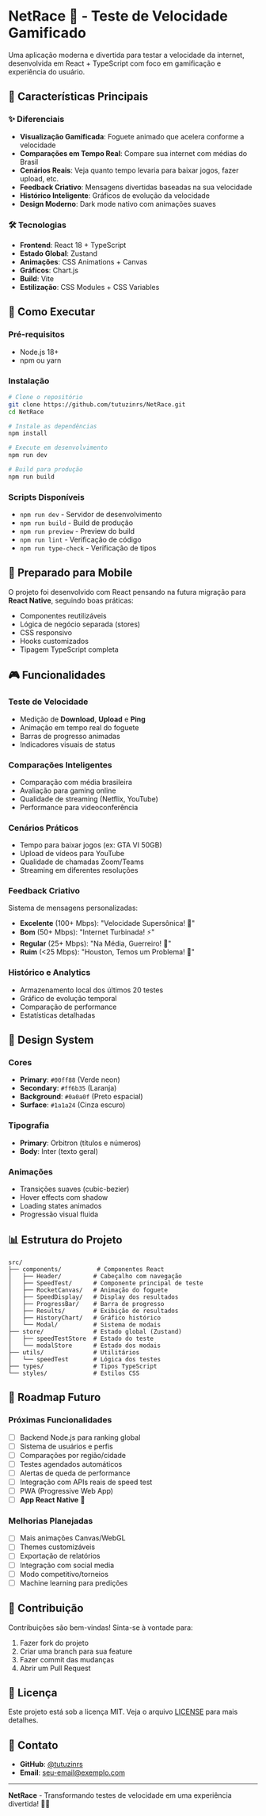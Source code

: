 # NetRace 🚀 - Teste de Velocidade Gamificado

Uma aplicação moderna e divertida para testar a velocidade da internet, desenvolvida em React + TypeScript com foco em gamificação e experiência do usuário.

## 🎯 Características Principais

### ✨ Diferenciais
- **Visualização Gamificada**: Foguete animado que acelera conforme a velocidade
- **Comparações em Tempo Real**: Compare sua internet com médias do Brasil
- **Cenários Reais**: Veja quanto tempo levaria para baixar jogos, fazer upload, etc.
- **Feedback Criativo**: Mensagens divertidas baseadas na sua velocidade
- **Histórico Inteligente**: Gráficos de evolução da velocidade
- **Design Moderno**: Dark mode nativo com animações suaves

### 🛠 Tecnologias
- **Frontend**: React 18 + TypeScript
- **Estado Global**: Zustand
- **Animações**: CSS Animations + Canvas
- **Gráficos**: Chart.js
- **Build**: Vite
- **Estilização**: CSS Modules + CSS Variables

## 🚀 Como Executar

### Pré-requisitos
- Node.js 18+
- npm ou yarn

### Instalação
```bash
# Clone o repositório
git clone https://github.com/tutuzinrs/NetRace.git
cd NetRace

# Instale as dependências
npm install

# Execute em desenvolvimento
npm run dev

# Build para produção
npm run build
```

### Scripts Disponíveis
- `npm run dev` - Servidor de desenvolvimento
- `npm run build` - Build de produção
- `npm run preview` - Preview do build
- `npm run lint` - Verificação de código
- `npm run type-check` - Verificação de tipos

## 📱 Preparado para Mobile

O projeto foi desenvolvido com React pensando na futura migração para **React Native**, seguindo boas práticas:

- Componentes reutilizáveis
- Lógica de negócio separada (stores)
- CSS responsivo
- Hooks customizados
- Tipagem TypeScript completa

## 🎮 Funcionalidades

### Teste de Velocidade
- Medição de **Download**, **Upload** e **Ping**
- Animação em tempo real do foguete
- Barras de progresso animadas
- Indicadores visuais de status

### Comparações Inteligentes
- Comparação com média brasileira
- Avaliação para gaming online
- Qualidade de streaming (Netflix, YouTube)
- Performance para videoconferência

### Cenários Práticos
- Tempo para baixar jogos (ex: GTA VI 50GB)
- Upload de vídeos para YouTube
- Qualidade de chamadas Zoom/Teams
- Streaming em diferentes resoluções

### Feedback Criativo
Sistema de mensagens personalizadas:
- **Excelente** (100+ Mbps): "Velocidade Supersônica! 🚀"
- **Bom** (50+ Mbps): "Internet Turbinada! ⚡"
- **Regular** (25+ Mbps): "Na Média, Guerreiro! 📡"
- **Ruim** (<25 Mbps): "Houston, Temos um Problema! 🐌"

### Histórico e Analytics
- Armazenamento local dos últimos 20 testes
- Gráfico de evolução temporal
- Comparação de performance
- Estatísticas detalhadas

## 🎨 Design System

### Cores
- **Primary**: `#00ff88` (Verde neon)
- **Secondary**: `#ff6b35` (Laranja)
- **Background**: `#0a0a0f` (Preto espacial)
- **Surface**: `#1a1a24` (Cinza escuro)

### Tipografia
- **Primary**: Orbitron (títulos e números)
- **Body**: Inter (texto geral)

### Animações
- Transições suaves (cubic-bezier)
- Hover effects com shadow
- Loading states animados
- Progressão visual fluida

## 📊 Estrutura do Projeto

```
src/
├── components/          # Componentes React
│   ├── Header/         # Cabeçalho com navegação
│   ├── SpeedTest/      # Componente principal de teste
│   ├── RocketCanvas/   # Animação do foguete
│   ├── SpeedDisplay/   # Display dos resultados
│   ├── ProgressBar/    # Barra de progresso
│   ├── Results/        # Exibição de resultados
│   ├── HistoryChart/   # Gráfico histórico
│   └── Modal/          # Sistema de modais
├── store/              # Estado global (Zustand)
│   ├── speedTestStore  # Estado do teste
│   └── modalStore      # Estado dos modais
├── utils/              # Utilitários
│   └── speedTest       # Lógica dos testes
├── types/              # Tipos TypeScript
└── styles/             # Estilos CSS
```

## 🔮 Roadmap Futuro

### Próximas Funcionalidades
- [ ] Backend Node.js para ranking global
- [ ] Sistema de usuários e perfis
- [ ] Comparações por região/cidade
- [ ] Testes agendados automáticos
- [ ] Alertas de queda de performance
- [ ] Integração com APIs reais de speed test
- [ ] PWA (Progressive Web App)
- [ ] **App React Native** 📱

### Melhorias Planejadas
- [ ] Mais animações Canvas/WebGL
- [ ] Themes customizáveis
- [ ] Exportação de relatórios
- [ ] Integração com social media
- [ ] Modo competitivo/torneios
- [ ] Machine learning para predições

## 🤝 Contribuição

Contribuições são bem-vindas! Sinta-se à vontade para:

1. Fazer fork do projeto
2. Criar uma branch para sua feature
3. Fazer commit das mudanças
4. Abrir um Pull Request

## 📄 Licença

Este projeto está sob a licença MIT. Veja o arquivo [LICENSE](LICENSE) para mais detalhes.

## 📧 Contato

- **GitHub**: [@tutuzinrs](https://github.com/tutuzinrs)
- **Email**: seu-email@exemplo.com

---

**NetRace** - Transformando testes de velocidade em uma experiência divertida! 🚀✨
